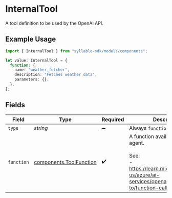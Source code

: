# InternalTool

A tool definition to be used by the OpenAI API.

## Example Usage

```typescript
import { InternalTool } from "syllable-sdk/models/components";

let value: InternalTool = {
  function: {
    name: "weather_fetcher",
    description: "Fetches weather data",
    parameters: {},
  },
};
```

## Fields

| Field                                                                                                                        | Type                                                                                                                         | Required                                                                                                                     | Description                                                                                                                  |
| ---------------------------------------------------------------------------------------------------------------------------- | ---------------------------------------------------------------------------------------------------------------------------- | ---------------------------------------------------------------------------------------------------------------------------- | ---------------------------------------------------------------------------------------------------------------------------- |
| `type`                                                                                                                       | *string*                                                                                                                     | :heavy_minus_sign:                                                                                                           | Always `function`.                                                                                                           |
| `function`                                                                                                                   | [components.ToolFunction](../../models/components/toolfunction.md)                                                           | :heavy_check_mark:                                                                                                           | A function available to an agent.<br/><br/>See:<br/>- https://learn.microsoft.com/en-us/azure/ai-services/openai/how-to/function-calling |